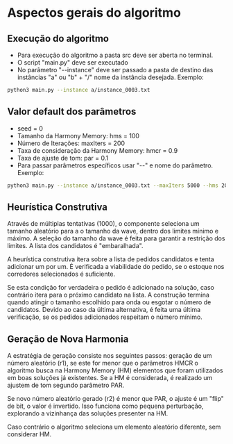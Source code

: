 # Aspectos gerais do algoritmo

## Execução do algoritmo 

+ Para execução do algoritmo a pasta src deve ser aberta no terminal. 
+ O script "main.py" deve ser executado
+ No parâmetro "--instance" deve ser passado a pasta de destino das instâncias "a" ou "b" + "/" nome da instância desejada. Exemplo:

```bash
python3 main.py --instance a/instance_0003.txt
```

## Valor default dos parâmetros

+ seed = 0
+ Tamanho da Harmony Memory: hms = 100
+ Número de Iterações: maxIters = 200
+ Taxa de consideração da Harmony Memory: hmcr = 0.9
+ Taxa de ajuste de tom: par = 0.1
+ Para passar parâmetros específicos usar "--" e nome do parâmetro. Exemplo:

```bash
python3 main.py --instance a/instance_0003.txt --maxIters 5000 --hms 200 --hmcr 0.7 --par 0.3
```
## Heurística Construtiva

Através de múltiplas tentativas (1000), o componente seleciona um tamanho aleatório para a o tamanho da wave, dentro dos limites mínimo e máximo. A seleção do tamanho da wave é feita para garantir a restrição dos limites. A lista dos candidatos é "embaralhada". 

A heurística construtiva itera sobre a lista de pedidos candidatos e tenta adicionar um por um. É verificada a viabilidade do pedido, se o estoque nos corredores selecionados é suficiente. 

Se esta condição for verdadeira o pedido é adicionado na solução, caso contrário itera para o próximo candidato na lista. A construção termina quando atingir o tamanho escolhido para onda ou esgotar o número de candidatos. Devido ao caso da última alternativa, é feita uma última verificação, se os pedidos adicionados respeitam o número mínimo. 

## Geração de Nova Harmonia 

A estratégia de geração consiste nos seguintes passos: geração de um número aleatório (r1), se este for menor que o parâmetros HMCR o algoritmo busca na Harmony Memory (HM) elementos que foram utilizados em boas soluções já existentes. Se a HM é considerada, é realizado um ajustem de tom segundo parâmetro PAR.

Se novo número aleatório gerado (r2) é menor que PAR, o ajuste é um "flip" de bit, o valor é invertido. Isso funciona como pequena perturbação, explorando a vizinhança das soluções presenter na HM. 

Caso contrário o algoritmo seleciona um elemento aleatório diferente, sem considerar HM. 



